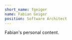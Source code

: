 ```yaml
---
short_name: fgeiger
name: Fabian Geiger
position: Software Architect
---
```


Fabian's personal content.